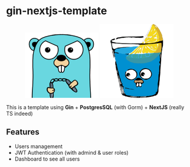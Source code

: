 # gin-nextjs-template

<p align="center">
  <img src="https://github.com/Taielmolina01/gin-nextjs-template/blob/main/.github/go.png" width="200" />
  <img src="https://github.com/Taielmolina01/gin-nextjs-template/blob/main/.github/gin.png" width="200" />
</p>

This is a template using **Gin** + **PostgresSQL** (with Gorm) + **NextJS** (really TS indeed)

## Features

- Users management
- JWT Authentication (with admind & user roles)
- Dashboard to see all users